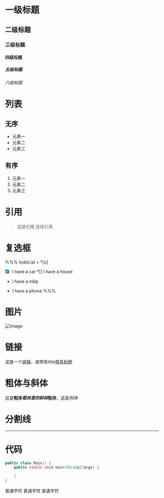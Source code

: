 # 一级标题
## 二级标题
### 三级标题
#### 四级标题
##### 五级标题
###### 六级标题

# 列表
## 无序
* 元素一
* 元素二
* 元素三

## 有序
1. 元素一
2. 元素二
3. 元素三

# 引用
> 这是引用
> 连续引用

# 复选框
%%% todoList
+
*[x]
*[x] I have a car
*[] I have a house
+ I have a mbp
- I have a phone
%%%

# 图片
![image](http://ww2.sinaimg.cn/large/6aee7dbbgw1efffa67voyj20ix0ctq3n.jpg)

# 链接
这是一个[链接](http://192.168.1.101/a.html)，或带有title[带有标题](internal:http://www.baidu.com "Title")

# 粗体与斜体
这是**粗体*粗体里的斜体*粗体**，这是*斜体*

# 分割线
***

# 代码
``` java
public class Main() {
	public static void main(String[]args) {

	}
}
```

普通字符
普通字符
普通字符